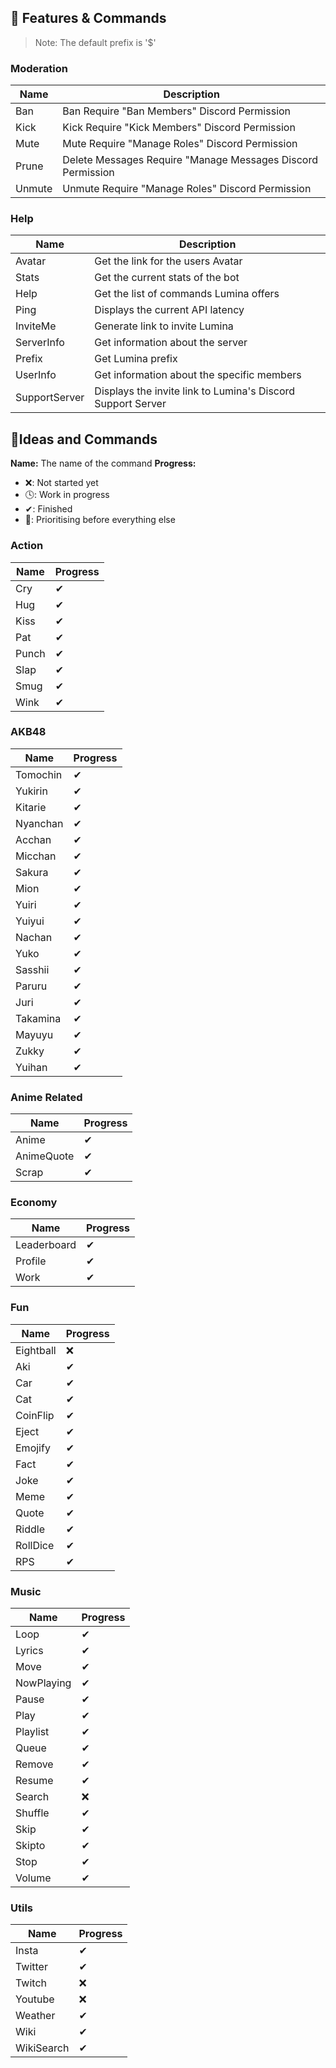 ## 📝 Features & Commands

> Note: The default prefix is '$'

### Moderation
|Name    | Description                                                 |
|--------|-------------------------------------------------------------|
| Ban    | Ban Require "Ban Members" Discord Permission                |
| Kick   | Kick Require "Kick Members" Discord Permission              |
| Mute   | Mute Require "Manage Roles" Discord Permission              |
| Prune  | Delete Messages Require "Manage Messages  Discord Permission|
| Unmute | Unmute Require "Manage Roles" Discord Permission            |

### Help
| Name          | Description                                                       |
|---------------|-------------------------------------------------------------------|
| Avatar        | Get the link for the users Avatar                                 |
| Stats         | Get the current stats of the bot                                  |
| Help          | Get the list of commands Lumina offers                            |
| Ping          | Displays the current API latency                                  |
| InviteMe      | Generate link to invite Lumina                                    |
| ServerInfo    | Get information about the server                                  |
| Prefix        | Get Lumina prefix                                                 |
| UserInfo      | Get information about the specific members                        |
| SupportServer | Displays the invite link to Lumina's Discord Support Server       |

## 📝Ideas and Commands
**Name:** The name of the command
**Progress:**
 - ❌: Not started yet
 - 🕓: Work in progress
 - ✔: Finished
 - 💯: Prioritising before everything else

### Action
| Name      | Progress |
|-----------|----------|
| Cry       |    ✔     |
| Hug       |    ✔     |
| Kiss      |    ✔     |
| Pat       |    ✔     |
| Punch     |    ✔     |
| Slap      |    ✔     |
| Smug      |    ✔     |
| Wink      |    ✔     |

### AKB48
| Name      | Progress |
|-----------|----------|
| Tomochin  |    ✔     |
| Yukirin   |    ✔     |
| Kitarie   |    ✔     |
| Nyanchan  |    ✔     |
| Acchan    |    ✔     |
| Micchan   |    ✔     |
| Sakura    |    ✔     |
| Mion      |    ✔     |
| Yuiri     |    ✔     |
| Yuiyui    |    ✔     |
| Nachan    |    ✔     |
| Yuko      |    ✔     |
| Sasshii   |    ✔     |
| Paruru    |    ✔     |
| Juri      |    ✔     |
| Takamina  |    ✔     |
| Mayuyu    |    ✔     |
| Zukky     |    ✔     |
| Yuihan    |    ✔     |


### Anime Related
| Name       | Progress |
|------------|----------|
| Anime      |    ✔     |
| AnimeQuote |    ✔     |
| Scrap      |    ✔     |

### Economy
| Name        | Progress |
|-------------|----------|
| Leaderboard |    ✔     |
| Profile     |    ✔     |
| Work        |    ✔     |

### Fun
| Name      | Progress |
|-----------|----------|
| Eightball |    ❌    |
| Aki       |    ✔     |
| Car       |    ✔     |
| Cat       |    ✔     |
| CoinFlip  |    ✔     |
| Eject     |    ✔     |
| Emojify   |    ✔     |
| Fact      |    ✔     |
| Joke      |    ✔     |
| Meme      |    ✔     |
| Quote     |    ✔     |
| Riddle    |    ✔     |
| RollDice  |    ✔     |
| RPS       |    ✔     |

### Music
| Name       | Progress |
|------------|----------|
| Loop       |    ✔     |
| Lyrics     |    ✔     |
| Move       |    ✔     |
| NowPlaying |    ✔     |
| Pause      |    ✔     |
| Play       |    ✔     |
| Playlist   |    ✔     |
| Queue      |    ✔     |
| Remove     |    ✔     |
| Resume     |    ✔     |
| Search     |    ❌    |
| Shuffle    |    ✔     |
| Skip       |    ✔     |
| Skipto     |    ✔     |
| Stop       |    ✔     |
| Volume     |    ✔     |

### Utils
| Name       | Progress |
|------------|----------|
| Insta      |    ✔     |
| Twitter    |    ✔     |
| Twitch     |    ❌    |
| Youtube    |    ❌    |
| Weather    |    ✔     |
| Wiki       |    ✔     |
| WikiSearch |    ✔     |
